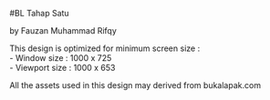 #BL Tahap Satu

by Fauzan Muhammad Rifqy


This design is optimized for minimum screen size :  
	- Window size : 1000 x 725  
	- Viewport size : 1000 x 653  

All the assets used in this design may derived from bukalapak.com